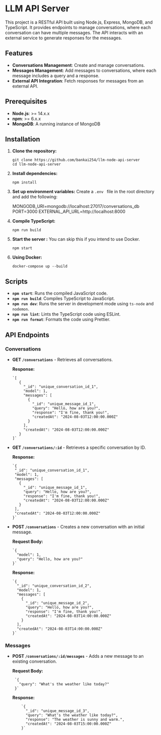 # LLM API Server

This project is a RESTful API built using Node.js, Express, MongoDB, and TypeScript. It provides endpoints to manage conversations, where each conversation can have multiple messages. The API interacts with an external service to generate responses for the messages.

## Features

- **Conversations Management**: Create and manage conversations.
- **Messages Management**: Add messages to conversations, where each message includes a query and a response.
- **External API Integration**: Fetch responses for messages from an external API.

## Prerequisites

- **Node.js**: >= 14.x.x
- **npm**: >= 6.x.x
- **MongoDB**: A running instance of MongoDB

## Installation

1.  **Clone the repository:**

        git clone https://github.com/bankai254/llm-node-api-server
        cd llm-node-api-server

2.  **Install dependencies:**

        npm install

3.  **Set up environment variables:**
    Create a `.env ` file in the root directory and add the following:

    MONGODB_URI=mongodb://localhost:27017/conversations_db PORT=3000
    EXTERNAL_API_URL=http://localhost:8000

4.  **Compile TypeScript:**

        npm run build

5.  **Start the server :**
    You can skip this if you intend to use Docker.

        npm start

6.  **Using Docker:**

        docker-compose up --build

## Scripts

- **`npm start`**: Runs the compiled JavaScript code.
- **`npm run build`**: Compiles TypeScript to JavaScript.
- **`npm run dev`**: Runs the server in development mode using `ts-node` and `nodemon`.
- **`npm run lint`**: Lints the TypeScript code using ESLint.
- **`npm run format`**: Formats the code using Prettier.

## API Endpoints

### Conversations

- **GET `/conversations`** - Retrieves all conversations.

  **Response:**

      `[
         {
           "_id": "unique_conversation_id_1",
           "model": 1,
           "messages": [
             {
               "_id": "unique_message_id_1",
               "query": "Hello, how are you?",
               "response": "I'm fine, thank you!",
               "createdAt": "2024-08-03T12:00:00.000Z"
             }
           ],
           "createdAt": "2024-08-03T12:00:00.000Z"
         }
      ]`

- **GET `/conversations/:id`** - Retrieves a specific conversation by ID.

  **Response:**

      `{
       "_id": "unique_conversation_id_1",
       "model": 1,
       "messages": [
         {
           "_id": "unique_message_id_1",
           "query": "Hello, how are you?",
           "response": "I'm fine, thank you!",
           "createdAt": "2024-08-03T12:00:00.000Z"
         }
       ],
       "createdAt": "2024-08-03T12:00:00.000Z"
      }`

- **POST `/conversations`** - Creates a new conversation with an initial message.

  **Request Body:**

      `{
        "model": 1,
        "query": "Hello, how are you?"
      }`

  **Response:**

      `{
        "_id": "unique_conversation_id_2",
        "model": 1,
        "messages": [
          {
            "_id": "unique_message_id_2",
            "query": "Hello, how are you?",
            "response": "I'm fine, thank you!",
            "createdAt": "2024-08-03T14:00:00.000Z"
          }
        ],
        "createdAt": "2024-08-03T14:00:00.000Z"
      }`

### Messages

- **POST `/conversations/:id/messages`** - Adds a new message to an existing conversation.

  **Request Body:**

       `{
         "query": "What's the weather like today?"
       }`

  **Response:**

      	  `{
      	    "_id": "unique_message_id_3",
      	    "query": "What's the weather like today?",
      	    "response": "The weather is sunny and warm.",
      	    "createdAt": "2024-08-03T15:00:00.000Z"
      	  }`
